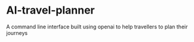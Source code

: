 # AI-travel-planner
A command line interface built using openai to help travellers to plan their journeys
